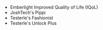 
- Emberlight Improved Quality of Life (IQoL)
- JoshTech's Pippi
- Testerle's Fashionist
- Testerle's Unlock Plus

